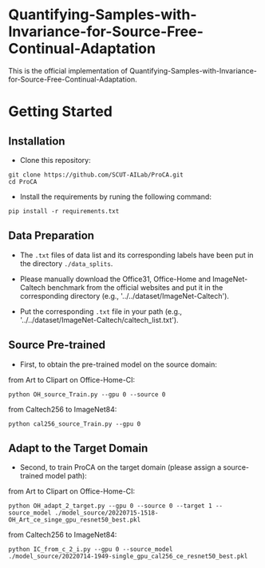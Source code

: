 # Quantifying-Samples-with-Invariance-for-Source-Free-Continual-Adaptation
This is the official implementation of Quantifying-Samples-with-Invariance-for-Source-Free-Continual-Adaptation.
# Getting Started
## Installation
- Clone this repository:
```
git clone https://github.com/SCUT-AILab/ProCA.git
cd ProCA
```

- Install the requirements by runing the following command:
```
pip install -r requirements.txt
```

## Data Preparation
- The `.txt` files of data list and its corresponding labels have been put in the directory `./data_splits`.

- Please manually download the Office31, Office-Home and ImageNet-Caltech benchmark from the official websites and put it in the corresponding directory (e.g., '../../dataset/ImageNet-Caltech').

- Put the corresponding `.txt` file in your path (e.g., '../../dataset/ImageNet-Caltech/caltech_list.txt').
## Source Pre-trained
- First, to obtain the pre-trained model on the source domain: 

from Art to Clipart on Office-Home-CI:
```
python OH_source_Train.py --gpu 0 --source 0
```

from Caltech256 to ImageNet84:
```
python cal256_source_Train.py --gpu 0
```

## Adapt to the Target Domain 
- Second, to train ProCA on the target domain (please assign a source-trained model path):

from Art to Clipart on Office-Home-CI:
```
python OH_adapt_2_target.py --gpu 0 --source 0 --target 1 --source_model ./model_source/20220715-1518-OH_Art_ce_singe_gpu_resnet50_best.pkl
```

from Caltech256 to ImageNet84:
```
python IC_from_c_2_i.py --gpu 0 --source_model ./model_source/20220714-1949-single_gpu_cal256_ce_resnet50_best.pkl
```
